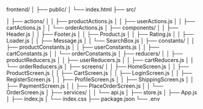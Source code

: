 frontend/
│
├── public/
│   └── index.html
├── src/

│   ├── actions/
│   │   ├── productActions.js
│   │   ├── userActions.js
│   │   ├── cartActions.js
│   │   └── orderActions.js
│   ├── components/
│   │   ├── Header.js
│   │   ├── Footer.js
│   │   ├── Product.js
│   │   ├── Rating.js
│   │   ├── Loader.js
│   │   ├── Message.js
│   │   └── SearchBox.js
│   ├── constants/
│   │   ├── productConstants.js
│   │   ├── userConstants.js
│   │   ├── cartConstants.js
│   │   └── orderConstants.js
│   ├── reducers/
│   │   ├── productReducers.js
│   │   ├── userReducers.js
│   │   ├── cartReducers.js
│   │   └── orderReducers.js
│   ├── screens/
│   │   ├── HomeScreen.js
│   │   ├── ProductScreen.js
│   │   ├── CartScreen.js
│   │   ├── LoginScreen.js
│   │   ├── RegisterScreen.js
│   │   ├── ProfileScreen.js
│   │   ├── ShippingScreen.js
│   │   ├── PaymentScreen.js
│   │   ├── PlaceOrderScreen.js
│   │   └── OrderScreen.js
│   ├── services/
│   │   └── api.js
│   ├── store.js
│   ├── App.js
│   ├── index.js
│   └── index.css
├── package.json
└── .env

